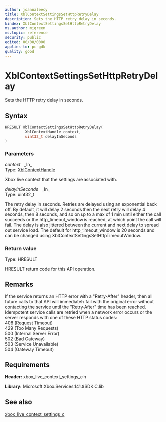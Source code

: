 ```yaml
---
author: joannaleecy
title: XblContextSettingsSetHttpRetryDelay
description: Sets the HTTP retry delay in seconds.
kindex: XblContextSettingsSetHttpRetryDelay
ms.author: migreen
ms.topic: reference
security: public
edited: 00/00/0000
applies-to: pc-gdk
quality: good
---
```


# XblContextSettingsSetHttpRetryDelay  

Sets the HTTP retry delay in seconds.  

## Syntax  
  
```cpp
HRESULT XblContextSettingsSetHttpRetryDelay(  
         XblContextHandle context,  
         uint32_t delayInSeconds  
)  
```  
  
### Parameters  
  
*context* &nbsp;&nbsp;\_In\_  
Type: [XblContextHandle](../../types_c/handles/xblcontexthandle.md)  
  
Xbox live context that the settings are associated with.  
  
*delayInSeconds* &nbsp;&nbsp;\_In\_  
Type: uint32_t  
  
The retry delay in seconds. Retries are delayed using an exponential back off. By default, it will delay 2 seconds then the next retry will delay 4 seconds, then 8 seconds, and so on up to a max of 1 min until either the call succeeds or the http_timeout_window is reached, at which point the call will fail. The delay is also jittered between the current and next delay to spread out service load. The default for http_timeout_window is 20 seconds and can be changed using XblContextSettingsSetHttpTimeoutWindow.  
  
  
### Return value  
Type: HRESULT
  
HRESULT return code for this API operation.
  
## Remarks  
  
If the service returns an HTTP error with a "Retry-After" header, then all future calls to that API will immediately fail with the original error without contacting the service until the "Retry-After" time has been reached. <br /> Idempotent service calls are retried when a network error occurs or the server responds with one of these HTTP status codes:<br /> 408 (Request Timeout)<br /> 429 (Too Many Requests)<br /> 500 (Internal Server Error)<br /> 502 (Bad Gateway)<br /> 503 (Service Unavailable)<br /> 504 (Gateway Timeout)<br />
  
## Requirements  
  
**Header:** xbox_live_context_settings_c.h
  
**Library:** Microsoft.Xbox.Services.141.GSDK.C.lib
  
## See also  
[xbox_live_context_settings_c](../xbox_live_context_settings_c_members.md)  
  
  